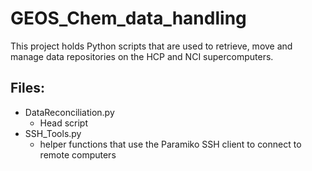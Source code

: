 # GEOS_Chem_data_handling

This project holds Python scripts that are used to retrieve, move and manage data repositories on the HCP and NCI supercomputers.

## Files:
- DataReconciliation.py
  - Head script
- SSH_Tools.py
  - helper functions that use the Paramiko SSH client to connect to remote computers
